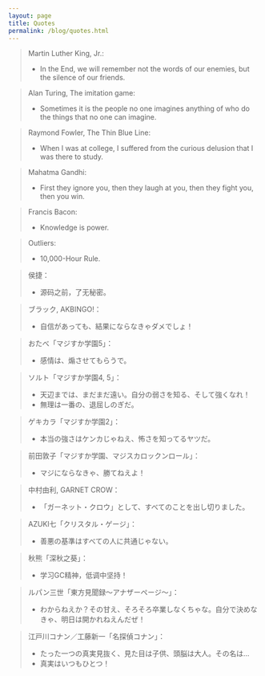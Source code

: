 ```yaml
---
layout: page
title: Quotes
permalink: /blog/quotes.html
---
```


> Martin Luther King, Jr.:<br>
> * In the End, we will remember not the words of our enemies, but the silence of our friends.

> Alan Turing, The imitation game:<br>
> * Sometimes it is the people no one imagines anything of who do the things that no one can imagine.

> Raymond Fowler, The Thin Blue Line:<br>
> * When I was at college, I suffered from the curious delusion that I was there to study.

> Mahatma Gandhi:<br>
> * First they ignore you, then they laugh at you, then they fight you, then you win.

> Francis Bacon:<br>
> * Knowledge is power.

> Outliers:<br>
> * 10,000-Hour Rule.

> 侯捷：<br>
> * 源码之前，了无秘密。

> ブラック, AKBINGO!：<br>
> * 自信があっても、結果にならなきゃダメでしょ！

> おたべ「マジすか学園5」：<br>
> * 感情は、煽させてもらうで。

> ソルト「マジすか学園4, 5」：<br>
> * 天辺までは、まだまだ遠い。自分の弱さを知る、そして強くなれ！
> * 無理は一番の、退屈しのぎだ。

> ゲキカラ「マジすか学園2」：<br>
> * 本当の強さはケンカじゃねえ、怖さを知ってるヤツだ。

> 前田敦子「マジすか学園、マジスカロックンロール」：<br>
> * マジにならなきゃ、勝てねえよ！

> 中村由利, GARNET CROW：<br>
> * 「ガーネット・クロウ」として、すべてのことを出し切りました。

> AZUKI七「クリスタル・ゲージ」：<br>
> * 善悪の基準はすべての人に共通じゃない。

> 秋熊「深秋之葵」：<br>
> * 学习GC精神，低调中坚持！

> ルパン三世「東方見聞録～アナザーページ～」：<br>
> * わからねえか？その甘え、そろそろ卒業しなくちゃな。自分で決めなきゃ、明日は開かれねえんだぜ！

> 江戸川コナン／工藤新一「名探偵コナン」：<br>
> * たった一つの真実見抜く、見た目は子供、頭脳は大人。その名は…
> * 真実はいつもひとつ！
